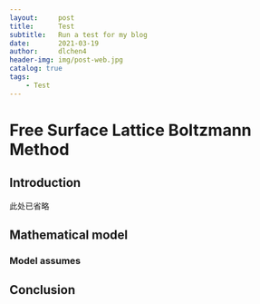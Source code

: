 ```yaml
---
layout:     post
title:      Test
subtitle:   Run a test for my blog
date:       2021-03-19
author:     dlchen4
header-img: img/post-web.jpg
catalog: true
tags:
    - Test
---
```


# Free Surface Lattice Boltzmann Method

## Introduction

此处已省略

## Mathematical model

### Model assumes

## Conclusion
